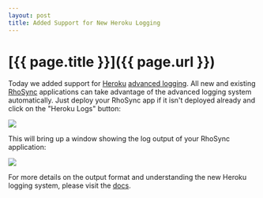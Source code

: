 ```yaml
---
layout: post
title: Added Support for New Heroku Logging
---
```


[{{ page.title }}]({{ page.url }})
==================================

Today we added support for [Heroku](http://heroku.com/) [advanced logging](http://blog.heroku.com/archives/2011/2/3/new_logging_now_in_general_availability/).  All new and existing [RhoSync](http://rhomobile.com/products/rhosync) applications can take advantage of the advanced logging system automatically.  Just deploy your RhoSync app if it isn't deployed already and click on the "Heroku Logs" button:

<img src="https://img.skitch.com/20110209-pneticn11m9762241gj2ea7bya.png"/>

This will bring up a window showing the log output of your RhoSync application:

<img src="https://img.skitch.com/20110209-ms6u1we8s6ycd73wuaqybhcgx9.png"/>

For more details on the output format and understanding the new Heroku logging system, please visit the [docs](http://docs.heroku.com/logging).